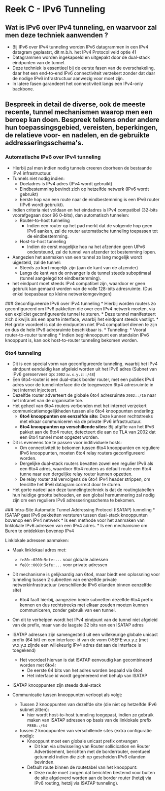# Reek C - IPv6 Tunneling
## Wat is IPv6 over IPv4 tunneling, en waarvoor zal men deze techniek aanwenden ?
* Bij IPv6 over IPv4 tunneling worden IPv6 datagrammen in een IPv4 datagram geplaatst, dit m.b.h. het IPv4 Protocol veld optie 41
* Datagrammen worden ingekapseld en uitgepakt door de dual-stack eindpunten van de tunnel.
* Deze techniek is essentieel bij de eerste fasen van de overschakeling, daar het een end-to-end IPv6 connectiviteit verzekert zonder dat daar de nodige IPv6 infrastructuur aanwezig voor moet zijn.
* In latere fasen garandeert het connectiviteit langs een IPv4-only backbone.

## Bespreek in detail de diverse, ook de meeste recente, tunnel mechanismen waarop men een beroep kan doen. Bespreek telkens onder andere hun toepassingsgebied, vereisten, beperkingen, de relatieve voor- en nadelen, en de gebruikte addresseringsschema's.
### Automatische IPv6 over IPv4 tunneling
* Hierbij zal men indien nodig tunnels creeren doorheen de bestaande IPv4 infrastructuur.
* Tunnels niet nodig indien:
    * Doeladres is IPv4 adres (IPv4 wordt gebruikt)
    * Eindbestemming bevindt zich op hetzelfde netwerk (IPv6 wordt gebruikt)
    * Eerste hop van een route naar de eindbestemming is een IPv6 router (IPv6 wordt gebruikt).
* Indien criteria niet voldaan en het eindadres is IPv4 compatibel (32-bits voorafgegaan door 96 0-bits), dan automatisch tunnelen:
    * Router-to-host tunneling
        * Indien een router op het pad merkt dat de volgende hop geen IPv6 aankan, zal de router automatische tunneling toepassen tot de eindbestemming.
    * Host-to-host tunneling
        * Indien de eerst mogelijke hop na het afzenden geen UPv6 ondersteund, zal de tunnel van afzender tot bestemming lopen.
* Aangezien het aanmaken van een tunnel zo lang mogelijk wordt uigesteld, zal de tunnel:
    * Steeds zo kort mogelijk zijn (aan de kant van de afzender)
    * Langs de kant van de ontvanger is de tunnel steeds suboptimaal (tunnel aangelegd tot eindbestemming).
* het eindpunt moet steeds IPv4 compatibel zijn, waardoor er geen gebruik kan gemaakt worden van de volle 128-bits adresruimte. (Dus enkel toepasbaar op kleine netwerkomgevingen)

<p style="page-break-after:always;"></p>
### Geconfigureerde IPv6 over IPv4 tunneling
* Hierbij worden routers zo geconfigureerd om IPv6 pakketten die over een IPv4 netwerk moeten, via een expliciet geconfigureerde tunnel te sturen.
* Deze tunnel manifesteert zich dikwijls als een aparte interface, waarbij het eindpunt steeds vastligt.
* Het grote voordeel is dat de eindpunten niet IPv4 compatibel dienen te zijn en dus de hele IPv6 adresruimte beschikbaar is.
* Tunneling:
    * Vooral router-to-router tunneling
    * Indien beginknooppunt een standalon IPv6 knooppunt is, kan ook host-to-router tunneling bekomen worden.

### 6to4 tunneling
* Dit is een special vorm van geconfigureerde tunneling, waarbij het IPv4 eindpunt eenduidig kan afgeleid worden uit het IPv6 adres (Subnet van IPv6 gereserveer op: `2002:w.x.y.z::/48`)
* Een 6to4-router is een dual-stack border router, met een publiek IPv4 adres voor de tunnelinterface die de toegewezen 6tp4 adresruimte in het internet injecteert.
* Dezelfde router adverteert de globale 6to4 adresruimte `2002::/16` naar het intranet van de organisatie toe.
* Het geheel van 6to4 routers verbonden met het internet verzekert communicatiemogelijkheden tussen alle 6to4 knooppunten onderling:
    * **6to4 knooppunten om eenzelfde site:** Deze kunnen rechtstreeks met elkaar communiceren via de private IPv6 infrastructuur. 
    * **6to4 knooppunten op verschillende sites:** Bij afgifte van het IPv6 pakket aan de 6to4 router, detecteert die aan de TLA van 2002 dat een 6to4 tunnel moet opgezet worden.
* Dit is eveneens toe te passen voor inditividuele hosts:
    * Om connectiviteit te bekomen tussen 6to4 knooppunten en reguliere IPv6 knooppunten, moeten 6to4 relay routers geconfigureerd worden.
    * Dergelijke dual-stack routers bevatten zowel een regulier IPv6 als een 6to4 adres, waardoor 6to4 routers as default route een 6to4 tunne naar een dergelijke relay router kunnen opzetten.
    * De relay router zal vervolgens de 6to4 IPv4 header strippen, om tenslitte het IPv6 datagram correct door te sturen.
* Het gorte nadeel aan deze tunnelingtechniek is dat de routingtabellen hun huidige grootte behouden, en een global hernummering zal nodig zijn om een reguliere IPv6 adresseringsschema te bekomen.

<p style="page-break-after:always;"></p>
### Intra-Site Automatic Tunnel Addressing Protocol (ISATAP) tunneling
* ISATAP gaat IPv6 pakketten versturen tussen dual-stack knooppunten bovenop een IPv4 netwerk
* Is een methode voor het aanmaken van linklokale IPv6 adressen van een IPv4 adres.
* Is een mechanisme om  Buren te ontdekken bovenop IPv4

Linklokale adressen aanmaken:
* Maak linklokaal adres met:
    * `fe80::0200:5efe:...` voor globale adressen
    * `fe80::0000:5efe:...` voor private adressen

* Dit mechanisme is gelijkaardig aan 6to4, maar biedt een oplossning voor tunneling tussen 2 subnetten van eenzelfde private netwerkinfrastructuur (verschillende IPv6 eilanden binnen eenzelfde site)
    * 6to4 faalt hierbij, aangezien beide subnetten dezelfde 6to4 prefix kennen en dus rechtstreeks met elkaar zouden moeten kunnen communiceren, zonder gebruik van een tunnel.
* Om dit te verhelpen wordt het IPv4 eindpunt van de tunnel niet afgeleid van de prefix, maar van de laagste 32 bits van een ISATAP adres
* ISATAP adressen zijn samengesteld uit een willekeurige globale unicast prefix (64 bit) en een interface-id van de vorm 0:5EFE:w.x.y.z (met w.x.y.z zijnde een willekeurig IPv4 adres dat aan de interface is toegekend)
    * Het voordeel hiervan is dat ISATAP eenvoudig kan gecombineerd worden met 6to4:
        * De eerste 64 bits van het adres worden bepaald via 6to4
        * Het interface id wordt gegenereerd met behulp van ISATAP
* ISATAP knooppunten zijn steeds dual-stack
* Communicatie tussen knooppunten verloopt als volgt:
    * Tussen 2 knooppunten van dezelfde site (die niet op hetzelfde IPv6 subnet zitten): 
        * hier wordt host-to-host tunneling toegepast, indien ze gebruik maken van ISATAP adressen op basis van de linklokale prefix `FE80::/64` 
    * tussen 2 knooppunten van verschillende sites (extra configuratie nodig):
        * Knooppunt moet een globale unicast prefix ontvangen
            * Dit kan via uitwisseling van Router sollicication en Router Advertisement, berichten met de borderrouter, eventueel getunneld indien die zich op gescheiden IPv6 eilanden bevinden.
        * Default route binnen de routetabel van het knooppunt:
            * Deze route moet zorgen dat berichten bestemd voor buiten de site afgeleverd worden aan de border router (hetzij via IPv6 routing, hetzij via ISATAP tunneling). 